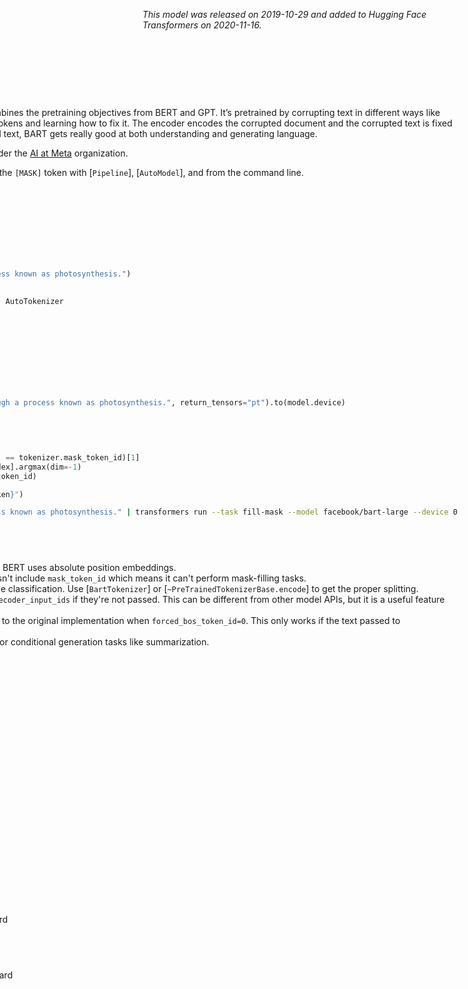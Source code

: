 <!--Copyright 2020 The HuggingFace Team. All rights reserved.

Licensed under the Apache License, Version 2.0 (the "License"); you may not use this file except in compliance with
the License. You may obtain a copy of the License at

http://www.apache.org/licenses/LICENSE-2.0

Unless required by applicable law or agreed to in writing, software distributed under the License is distributed on
an "AS IS" BASIS, WITHOUT WARRANTIES OR CONDITIONS OF ANY KIND, either express or implied. See the License for the
specific language governing permissions and limitations under the License.

⚠️ Note that this file is in Markdown but contain specific syntax for our doc-builder (similar to MDX) that may not be
rendered properly in your Markdown viewer.

-->
*This model was released on 2019-10-29 and added to Hugging Face Transformers on 2020-11-16.*

<div style="float: right;">
    <div class="flex flex-wrap space-x-1">
    <img alt="PyTorch" src="https://img.shields.io/badge/PyTorch-DE3412?style=flat&logo=pytorch&logoColor=white">
    <img alt="FlashAttention" src="https://img.shields.io/badge/%E2%9A%A1%EF%B8%8E%20FlashAttention-eae0c8?style=flat">
    <img alt="SDPA" src="https://img.shields.io/badge/SDPA-DE3412?style=flat&logo=pytorch&logoColor=white">
</div>

# BART
[BART](https://huggingface.co/papers/1910.13461) is a sequence-to-sequence model that combines the pretraining objectives from BERT and GPT. It’s pretrained by corrupting text in different ways like deleting words, shuffling sentences, or masking tokens and learning how to fix it. The encoder encodes the corrupted document and the corrupted text is fixed by the decoder. As it learns to recover the original text, BART gets really good at both understanding and generating language.

You can find all the original BART checkpoints under the [AI at Meta](https://huggingface.co/facebook?search_models=bart) organization.

The example below demonstrates how to predict the `[MASK]` token with [`Pipeline`], [`AutoModel`], and from the command line.

<hfoptions id="usage">
<hfoption id="Pipeline">

```py
import torch
from transformers import pipeline

pipeline = pipeline(
    task="fill-mask",
    model="facebook/bart-large",
    dtype=torch.float16,
    device=0
)
pipeline("Plants create <mask> through a process known as photosynthesis.")

```

</hfoption>
<hfoption id="AutoModel">

```py
import torch
from transformers import AutoModelForMaskedLM, AutoTokenizer

tokenizer = AutoTokenizer.from_pretrained(
    "facebook/bart-large",
)
model = AutoModelForMaskedLM.from_pretrained(
    "facebook/bart-large",
    dtype=torch.float16,
    device_map="auto",
    attn_implementation="sdpa"
)
inputs = tokenizer("Plants create <mask> through a process known as photosynthesis.", return_tensors="pt").to(model.device)

with torch.no_grad():
    outputs = model(**inputs)
    predictions = outputs.logits

masked_index = torch.where(inputs['input_ids'] == tokenizer.mask_token_id)[1]
predicted_token_id = predictions[0, masked_index].argmax(dim=-1)
predicted_token = tokenizer.decode(predicted_token_id)

print(f"The predicted token is: {predicted_token}")
```

</hfoption>
<hfoption id="transformers CLI">

```bash
echo -e "Plants create <mask> through a process known as photosynthesis." | transformers run --task fill-mask --model facebook/bart-large --device 0
```

</hfoption>
</hfoptions>

## Notes

- Inputs should be padded on the right because BERT uses absolute position embeddings.
- The [facebook/bart-large-cnn](https://huggingface.co/facebook/bart-large-cnn) checkpoint doesn't include `mask_token_id` which means it can't perform mask-filling tasks.
- BART doesn’t use `token_type_ids` for sequence classification. Use [`BartTokenizer`] or [`~PreTrainedTokenizerBase.encode`] to get the proper splitting.
- The forward pass of [`BartModel`] creates the `decoder_input_ids` if they're not passed. This can be different from other model APIs, but it is a useful feature for mask-filling tasks.
- Model predictions are intended to be identical to the original implementation when `forced_bos_token_id=0`. This only works if the text passed to `fairseq.encode` begins with a space.
- [`~GenerationMixin.generate`] should be used for conditional generation tasks like summarization.

## BartConfig

[[autodoc]] BartConfig
    - all

## BartTokenizer

[[autodoc]] BartTokenizer
    - all

## BartTokenizerFast

[[autodoc]] BartTokenizerFast
    - all

## BartModel

[[autodoc]] BartModel
    - forward

## BartForConditionalGeneration

[[autodoc]] BartForConditionalGeneration
    - forward

## BartForSequenceClassification

[[autodoc]] BartForSequenceClassification
    - forward

## BartForQuestionAnswering

[[autodoc]] BartForQuestionAnswering
    - forward

## BartForCausalLM

[[autodoc]] BartForCausalLM
    - forward
